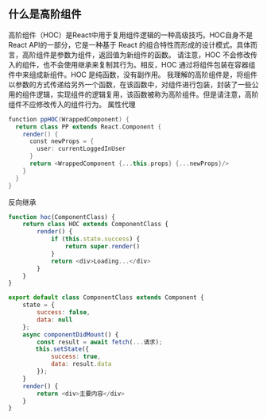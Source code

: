 ## 什么是高阶组件

高阶组件（HOC）是React中用于复用组件逻辑的一种高级技巧。HOC自身不是React API的一部分，它是一种基于 React 的组合特性而形成的设计模式。具体而言，高阶组件是参数为组件，返回值为新组件的函数。
请注意，HOC 不会修改传入的组件，也不会使用继承来复制其行为。相反，HOC 通过将组件包装在容器组件中来组成新组件。HOC 是纯函数，没有副作用。
我理解的高阶组件是，将组件以参数的方式传递给另外一个函数，在该函数中，对组件进行包装，封装了一些公用的组件逻辑，实现组件的逻辑复用，该函数被称为高阶组件。但是请注意，高阶组件不应修改传入的组件行为。
属性代理

```scala
function ppHOC(WrappedComponent) {
  return class PP extends React.Component {
    render() {
      const newProps = {
        user: currentLoggedInUser
      }
      return <WrappedComponent {...this.props} {...newProps}/>
    }
  }
}
```

反向继承

```js
function hoc(ComponentClass) {
    return class HOC extends ComponentClass {
        render() {
            if (this.state.success) {
                return super.render()
            }
            return <div>Loading...</div>
        }
    }
}

export default class ComponentClass extends Component {
    state = {
        success: false,
        data: null
    };
    async componentDidMount() {
        const result = await fetch(...请求);          
　　　　 this.setState({
            success: true,
            data: result.data
        });
    }
    render() {
        return <div>主要内容</div>
    }
}
```